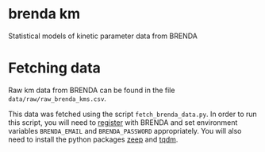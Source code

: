 brenda km
==============================

Statistical models of kinetic parameter data from BRENDA


Fetching data
=============

Raw km data from BRENDA can be found in the file `data/raw/raw_brenda_kms.csv`.

This data was fetched using the script `fetch_brenda_data.py`. In order to run
this script, you will need to
[register](https://www.brenda-enzymes.org/register.php) with BRENDA and set
environment variables `BRENDA_EMAIL` and `BRENDA_PASSWORD` appropriately. You
will also need to install the python packages
[zeep](https://docs.python-zeep.org/en/master/) and
[tqdm](https://github.com/tqdm/tqdm).
